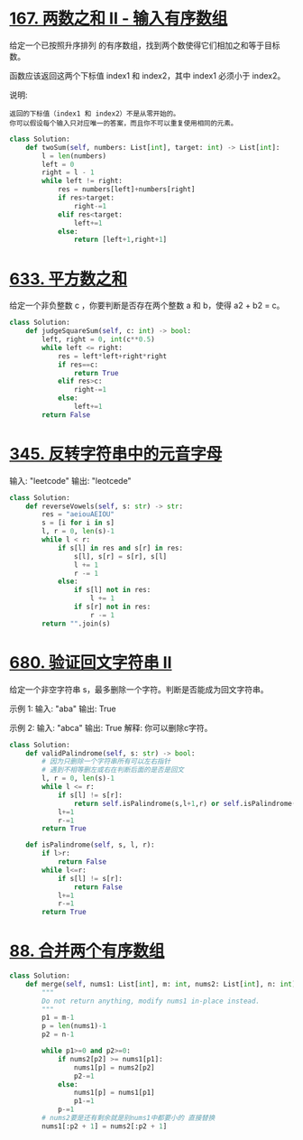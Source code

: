 # [167. 两数之和 II - 输入有序数组](https://leetcode-cn.com/problems/two-sum-ii-input-array-is-sorted/description/ "167. 两数之和 II - 输入有序数组")
给定一个已按照升序排列 的有序数组，找到两个数使得它们相加之和等于目标数。

函数应该返回这两个下标值 index1 和 index2，其中 index1 必须小于 index2。

说明:

    返回的下标值（index1 和 index2）不是从零开始的。
    你可以假设每个输入只对应唯一的答案，而且你不可以重复使用相同的元素。
```python
class Solution:
    def twoSum(self, numbers: List[int], target: int) -> List[int]:
        l = len(numbers)
        left = 0
        right = l - 1
        while left != right:
            res = numbers[left]+numbers[right]
            if res>target:
                right-=1
            elif res<target:
                left+=1
            else:
                return [left+1,right+1]
```

# [633. 平方数之和](https://leetcode-cn.com/problems/sum-of-square-numbers/ "LeetCode633. 平方数之和")
给定一个非负整数 c ，你要判断是否存在两个整数 a 和 b，使得 a2 + b2 = c。
```python
class Solution:
    def judgeSquareSum(self, c: int) -> bool:
        left, right = 0, int(c**0.5)
        while left <= right:
            res = left*left+right*right
            if res==c:
                return True
            elif res>c:
                right-=1
            else:
                left+=1
        return False
```

# [345. 反转字符串中的元音字母](https://leetcode-cn.com/problems/reverse-vowels-of-a-string/submissions/ "345. 反转字符串中的元音字母")
输入: "leetcode"
输出: "leotcede"
```python
class Solution:
    def reverseVowels(self, s: str) -> str:
        res = "aeiouAEIOU"
        s = [i for i in s]
        l, r = 0, len(s)-1
        while l < r:
            if s[l] in res and s[r] in res:
                s[l], s[r] = s[r], s[l]
                l += 1
                r -= 1
            else:
                if s[l] not in res:
                    l += 1
                if s[r] not in res:
                    r -= 1
        return "".join(s)
```
# [680. 验证回文字符串 Ⅱ](https://leetcode-cn.com/problems/valid-palindrome-ii/ "680. 验证回文字符串 Ⅱ")
给定一个非空字符串 s，最多删除一个字符。判断是否能成为回文字符串。

示例 1:
输入: "aba"
输出: True

示例 2:
输入: "abca"
输出: True
解释: 你可以删除c字符。
```python
class Solution:
    def validPalindrome(self, s: str) -> bool:
        # 因为只删除一个字符串所有可以左右指针
        # 遇到不相等删左或右在判断后面的是否是回文
        l, r = 0, len(s)-1
        while l <= r:
            if s[l] != s[r]:
                return self.isPalindrome(s,l+1,r) or self.isPalindrome(s,l,r-1)
            l+=1
            r-=1
        return True

    def isPalindrome(self, s, l, r):
        if l>r:
            return False
        while l<=r:
            if s[l] != s[r]:
                return False
            l+=1
            r-=1
        return True
```
# [88. 合并两个有序数组](https://leetcode-cn.com/problems/merge-sorted-array/ "88. 合并两个有序数组")
```python
class Solution:
    def merge(self, nums1: List[int], m: int, nums2: List[int], n: int) -> None:
        """
        Do not return anything, modify nums1 in-place instead.
        """
        p1 = m-1
        p = len(nums1)-1
        p2 = n-1

        while p1>=0 and p2>=0:
            if nums2[p2] >= nums1[p1]:
                nums1[p] = nums2[p2]
                p2-=1
            else:
                nums1[p] = nums1[p1]
                p1-=1
            p-=1
        # nums2要是还有剩余就是别nums1中都要小的 直接替换
        nums1[:p2 + 1] = nums2[:p2 + 1]
```